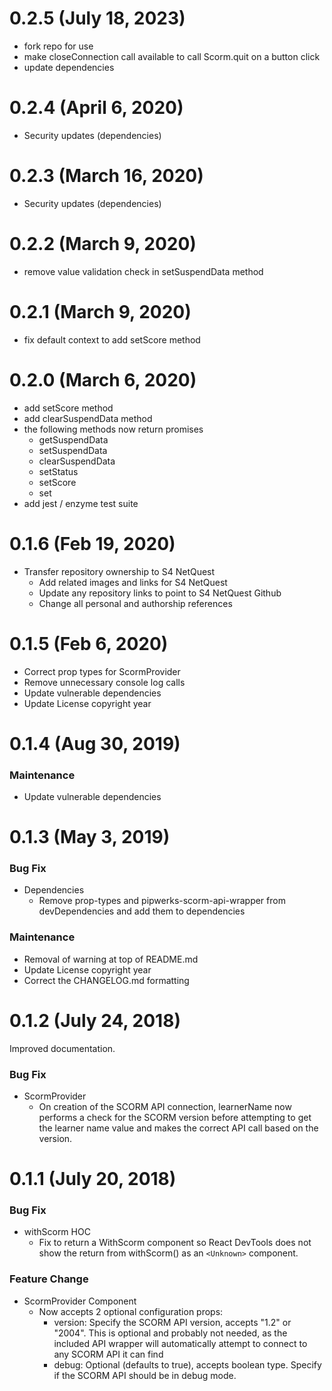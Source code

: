 # 0.2.5 (July 18, 2023)
* fork repo for use
* make closeConnection call available to call Scorm.quit on a button click
* update dependencies

# 0.2.4 (April 6, 2020)
* Security updates (dependencies)

# 0.2.3 (March 16, 2020)
* Security updates (dependencies)

# 0.2.2 (March 9, 2020)
* remove value validation check in setSuspendData method

# 0.2.1 (March 9, 2020)
* fix default context to add setScore method

# 0.2.0 (March 6, 2020)
* add setScore method
* add clearSuspendData method
* the following methods now return promises
  * getSuspendData
  * setSuspendData
  * clearSuspendData
  * setStatus
  * setScore
  * set
* add jest / enzyme test suite

# 0.1.6 (Feb 19, 2020)
* Transfer repository ownership to S4 NetQuest
  * Add related images and links for S4 NetQuest
  * Update any repository links to point to S4 NetQuest Github
  * Change all personal and authorship references

# 0.1.5 (Feb 6, 2020)
* Correct prop types for ScormProvider
* Remove unnecessary console log calls
* Update vulnerable dependencies
* Update License copyright year

# 0.1.4 (Aug 30, 2019)

### Maintenance
* Update vulnerable dependencies

# 0.1.3 (May 3, 2019)

### Bug Fix
* Dependencies
  * Remove prop-types and pipwerks-scorm-api-wrapper from devDependencies and add them to dependencies

### Maintenance
* Removal of warning at top of README.md
* Update License copyright year
* Correct the CHANGELOG.md formatting

# 0.1.2 (July 24, 2018)

Improved documentation.

### Bug Fix
* ScormProvider
  * On creation of the SCORM API connection, learnerName now performs a check for the SCORM version before attempting to get the learner name value and makes the correct API call based on the version.

# 0.1.1 (July 20, 2018)

### Bug Fix
* withScorm HOC
  * Fix to return a WithScorm component so React DevTools does not show the return from withScorm() as an `<Unknown>` component.

### Feature Change
* ScormProvider Component
  * Now accepts 2 optional configuration props:
    * version: Specify the SCORM API version, accepts "1.2" or "2004". This is optional and probably not needed, as the included API wrapper will automatically attempt to connect to any SCORM API it can find
    * debug: Optional (defaults to true), accepts boolean type. Specify if the SCORM API should be in debug mode.